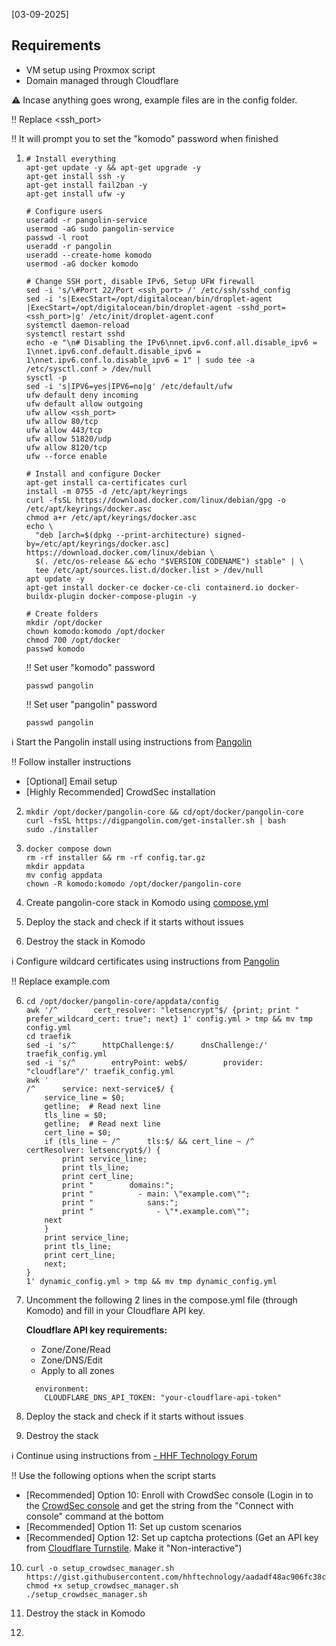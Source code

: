 [03-09-2025]
## Requirements
 - VM setup using Proxmox script
 - Domain managed through Cloudflare

⚠️ Incase anything goes wrong, example files are in the config folder.

‼️ Replace <ssh_port>

‼️ It will prompt you to set the "komodo" password when finished

1. ```
   # Install everything
   apt-get update -y && apt-get upgrade -y
   apt-get install ssh -y
   apt-get install fail2ban -y
   apt-get install ufw -y
   
   # Configure users
   useradd -r pangolin-service
   usermod -aG sudo pangolin-service
   passwd -l root
   useradd -r pangolin
   useradd --create-home komodo
   usermod -aG docker komodo

   # Change SSH port, disable IPv6, Setup UFW firewall
   sed -i 's/\#Port 22/Port <ssh_port> /' /etc/ssh/sshd_config
   sed -i 's|ExecStart=/opt/digitalocean/bin/droplet-agent |ExecStart=/opt/digitalocean/bin/droplet-agent -sshd_port=<ssh_port>|g' /etc/init/droplet-agent.conf
   systemctl daemon-reload
   systemctl restart sshd
   echo -e "\n# Disabling the IPv6\nnet.ipv6.conf.all.disable_ipv6 = 1\nnet.ipv6.conf.default.disable_ipv6 = 1\nnet.ipv6.conf.lo.disable_ipv6 = 1" | sudo tee -a /etc/sysctl.conf > /dev/null
   sysctl -p
   sed -i 's|IPV6=yes|IPV6=no|g' /etc/default/ufw
   ufw default deny incoming
   ufw default allow outgoing
   ufw allow <ssh_port>
   ufw allow 80/tcp
   ufw allow 443/tcp
   ufw allow 51820/udp
   ufw allow 8120/tcp
   ufw --force enable
   
   # Install and configure Docker
   apt-get install ca-certificates curl
   install -m 0755 -d /etc/apt/keyrings
   curl -fsSL https://download.docker.com/linux/debian/gpg -o /etc/apt/keyrings/docker.asc
   chmod a+r /etc/apt/keyrings/docker.asc
   echo \
     "deb [arch=$(dpkg --print-architecture) signed-by=/etc/apt/keyrings/docker.asc] https://download.docker.com/linux/debian \
     $(. /etc/os-release && echo "$VERSION_CODENAME") stable" | \
     tee /etc/apt/sources.list.d/docker.list > /dev/null
   apt update -y
   apt-get install docker-ce docker-ce-cli containerd.io docker-buildx-plugin docker-compose-plugin -y
   
   # Create folders
   mkdir /opt/docker
   chown komodo:komodo /opt/docker
   chmod 700 /opt/docker
   passwd komodo
   ```

   ‼️ Set user "komodo" password

   ```
   passwd pangolin
   ```

   ‼️ Set user "pangolin" password

   ```
   passwd pangolin
   ```

ℹ️ Start the Pangolin install using instructions from [Pangolin](https://docs.digpangolin.com/self-host/quick-install)

‼️ Follow installer instructions
 - [Optional] Email setup
 - [Highly Recommended] CrowdSec installation

2. ```
   mkdir /opt/docker/pangolin-core && cd/opt/docker/pangolin-core
   curl -fsSL https://digpangolin.com/get-installer.sh | bash
   sudo ./installer
   ```

3. ```
   docker compose down
   rm -rf installer && rm -rf config.tar.gz
   mkdir appdata
   mv config appdata
   chown -R komodo:komodo /opt/docker/pangolin-core
   ```

4. Create pangolin-core stack in Komodo using [compose.yml](https://github.com/platnub/titan-server/blob/main/docker/containers/pangolin/compose.yml)
5. Deploy the stack and check if it starts without issues
6. Destroy the stack in Komodo

ℹ️ Configure wildcard certificates using instructions from [Pangolin]()

‼️ Replace example.com

6. ```
   cd /opt/docker/pangolin-core/appdata/config
   awk '/^        cert_resolver: "letsencrypt"$/ {print; print "        prefer_wildcard_cert: true"; next} 1' config.yml > tmp && mv tmp config.yml
   cd traefik
   sed -i 's/^      httpChallenge:$/      dnsChallenge:/' traefik_config.yml
   sed -i 's/^        entryPoint: web$/        provider: "cloudflare"/' traefik_config.yml
   awk '
   /^      service: next-service$/ {
       service_line = $0;
       getline;  # Read next line
       tls_line = $0;
       getline;  # Read next line
       cert_line = $0;
       if (tls_line ~ /^      tls:$/ && cert_line ~ /^        certResolver: letsencrypt$/) {
           print service_line;
           print tls_line;
           print cert_line;
           print "        domains:";
           print "          - main: \"example.com\"";
           print "            sans:";
           print "              - \"*.example.com\"";
       next
       }
       print service_line;
       print tls_line;
       print cert_line;
       next;
   }
   1' dynamic_config.yml > tmp && mv tmp dynamic_config.yml
   ```

7. Uncomment the following 2 lines in the compose.yml file (through Komodo) and fill in your Cloudflare API key.

   **Cloudflare API key requirements:**
    - Zone/Zone/Read
    - Zone/DNS/Edit
    - Apply to all zones

   ```
     environment:
       CLOUDFLARE_DNS_API_TOKEN: "your-cloudflare-api-token"
   ```

8. Deploy the stack and check if it starts without issues
9. Destroy the stack

ℹ️ Continue using instructions from [ - HHF Technology Forum](https://forum.hhf.technology/t/crowdsec-manager-for-pangolin-user-guide/579)

‼️ Use the following options when the script starts
 - [Recommended] Option 10: Enroll with CrowdSec console (Login in to the [CrowdSec console](https://app.crowdsec.net/) and get the string from the "Connect with console" command at the bottom
 - [Recommended] Option 11: Set up custom scenarios
 - [Recommended] Option 12: Set up captcha protections (Get an API key from [Cloudflare Turnstile](https://dash.cloudflare.com/). Make it "Non-interactive")

10. ```
    curl -o setup_crowdsec_manager.sh https://gist.githubusercontent.com/hhftechnology/aadadf48ac906fc38cfd0d7088980475/raw/0a384d518e74c9963a51fcfb60d5ef5bccf9f645/setup_crowdsec_manager.sh
    chmod +x setup_crowdsec_manager.sh
    ./setup_crowdsec_manager.sh
    ```
    
12. Destroy the stack in Komodo
13. 
